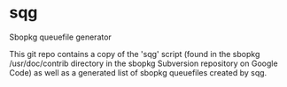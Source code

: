 sqg
===

Sbopkg queuefile generator

This git repo contains a copy of the 'sqg' script (found in the sbopkg
/usr/doc/contrib directory in the sbopkg Subversion repository on Google
Code) as well as a generated list of sbopkg queuefiles created by sqg.
